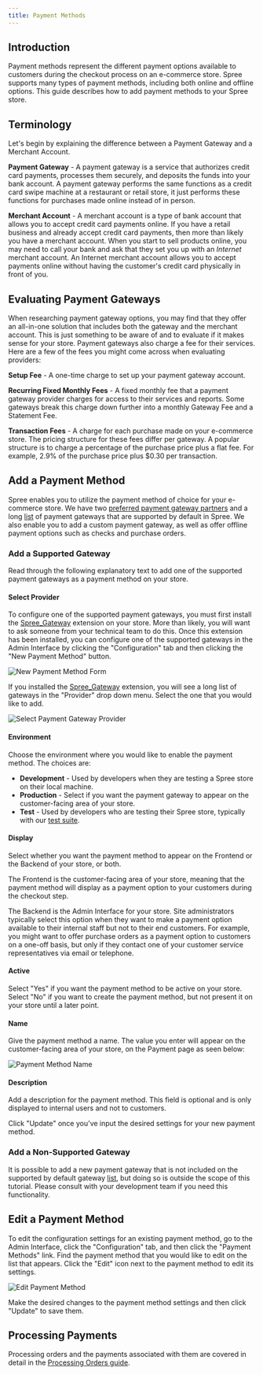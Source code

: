 ```yaml
---
title: Payment Methods
---
```


## Introduction

Payment methods represent the different payment options available to customers during the checkout process on an e-commerce store. Spree supports many types of payment methods, including both online and offline options. This guide describes how to add payment methods to your Spree store.

## Terminology

Let's begin by explaining the difference between a Payment Gateway and a Merchant Account.

**Payment Gateway** - A payment gateway is a service that authorizes credit card payments, processes them securely, and deposits the funds into your bank account. A payment gateway performs the same functions as a credit card swipe machine at a restaurant or retail store, it just performs these functions for purchases made online instead of in person.

**Merchant Account** - A merchant account is a type of bank account that allows you to accept credit card payments online. If you have a retail business and already accept credit card payments, then more than likely you have a merchant account. When you start to sell products online, you may need to call your bank and ask that they set you up with an _Internet_ merchant account. An Internet merchant account allows you to accept payments online without having the customer's credit card physically in front of you.

## Evaluating Payment Gateways

When researching payment gateway options, you may find that they offer an all-in-one solution that includes both the gateway and the merchant account. This is just something to be aware of and to evaluate if it makes sense for your store. Payment gateways also charge a fee for their services. Here are a few of the fees you might come across when evaluating providers:

**Setup Fee** - A one-time charge to set up your payment gateway account.

**Recurring Fixed Monthly Fees** - A fixed monthly fee that a payment gateway provider charges for access to their services and reports. Some gateways break this charge down further into a monthly Gateway Fee and a Statement Fee.

**Transaction Fees** - A charge for each purchase made on your e-commerce store. The pricing structure for these fees differ per gateway. A popular structure is to charge a percentage of the purchase price plus a flat fee. For example, 2.9% of the purchase price plus $0.30 per transaction.

## Add a Payment Method

Spree enables you to utilize the payment method of choice for your e-commerce store. We have two [preferred payment gateway partners](http://spreecommerce.com/products/payment_processing) and a long [list](https://github.com/Shopify/active_merchant#supported-direct-payment-gateways) of payment gateways that are supported by default in Spree. We also enable you to add a custom payment gateway, as well as offer offline payment options such as checks and purchase orders.

### Add a Supported Gateway

Read through the following explanatory text to add one of the supported payment gateways as a payment method on your store.

#### Select Provider

To configure one of the supported payment gateways, you must first install the [Spree_Gateway](https://github.com/spree/spree_gateway) extension on your store. More than likely, you will want to ask someone from your technical team to do this. Once this extension has been installed, you can configure one of the supported gateways in the Admin Interface by clicking the "Configuration" tab and then clicking the "New Payment Method" button.

![New Payment Method Form](/images/user/payments/new_payment_method.jpg)

If you installed the [Spree_Gateway](https://github.com/spree/spree_gateway) extension, you will see a long list of gateways in the "Provider" drop down menu. Select the one that you would like to add.

![Select Payment Gateway Provider](/images/user/payments/add_payment_provider.jpg)

#### Environment

Choose the environment where you would like to enable the payment method. The choices are:

* **Development** - Used by developers when they are testing a Spree store on their local machine.
* **Production** - Select if you want the payment gateway to appear on the customer-facing area of your store.
* **Test** - Used by developers who are testing their Spree store, typically with our [test suite](/developer/testing.html).

#### Display

Select whether you want the payment method to appear on the Frontend or the Backend of your store, or both.

The Frontend is the customer-facing area of your store, meaning that the payment method will display as a payment option to your customers during the checkout step.

The Backend is the Admin Interface for your store. Site administrators typically select this option when they want to make a payment option available to their internal staff but not to their end customers. For example, you might want to offer purchase orders as a payment option to customers on a one-off basis, but only if they contact one of your customer service representatives via email or telephone.

#### Active

Select "Yes" if you want the payment method to be active on your store. Select "No" if you want to create the payment method, but not present it on your store until a later point.

#### Name

Give the payment method a name. The value you enter will appear on the customer-facing area of your store, on the Payment page as seen below:

![Payment Method Name](/images/user/payments/payment_method_name.jpg)

#### Description

Add a description for the payment method. This field is optional and is only displayed to internal users and not to customers.

Click "Update" once you've input the desired settings for your new payment method.

### Add a Non-Supported Gateway

It is possible to add a new payment gateway that is not included on the supported by default gateway [list](https://github.com/Shopify/active_merchant#supported-direct-payment-gateways), but doing so is outside the scope of this tutorial. Please consult with your development team if you need this functionality.

## Edit a Payment Method

To edit the configuration settings for an existing payment method, go to the Admin Interface, click the "Configuration" tab, and then click the "Payment Methods" link. Find the payment method that you would like to edit on the list that appears. Click the "Edit" icon next to the payment method to edit its settings.

![Edit Payment Method](/images/user/payments/edit_payment_method.jpg)

Make the desired changes to the payment method settings and then click "Update" to save them.

## Processing Payments

Processing orders and the payments associated with them are covered in detail in the [Processing Orders guide](processing_orders).